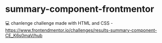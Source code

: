 # summary-component-frontmentor

💻 chanlenge challenge made with HTML and CSS - https://www.frontendmentor.io/challenges/results-summary-component-CE_K6s0maV/hub
